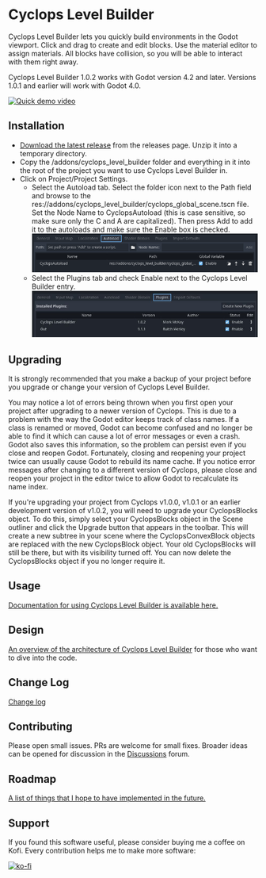 ﻿# Cyclops Level Builder

Cyclops Level Builder lets you quickly build environments in the Godot viewport.  Click and drag to create and edit blocks.  Use the material editor to assign materials.  All blocks have collision, so you will be able to interact with them right away.

Cyclops Level Builder 1.0.2 works with Godot version 4.2 and later.  Versions 1.0.1 and earlier will work with Godot 4.0.

[![Quick demo video](https://img.youtube.com/vi/mbw_6dnOt_g/0.jpg)](https://www.youtube.com/watch?v=mbw_6dnOt_g)

## Installation

* [Download the latest release](https://github.com/blackears/cyclopsLevelBuilder/releases) from the releases page.  Unzip it into a temporary directory.
* Copy the /addons/cyclops_level_builder folder and everything in it into the root of the project you want to use Cyclops Level Builder in.
* Click on Project/Project Settings.  
    * Select the Autoload tab.  Select the folder icon next to the Path field and browse to the res://addons/cyclops_level_builder/cyclops_global_scene.tscn file.  Set the Node Name to CyclopsAutoload (this is case sensitive, so make sure only the C and A are capitalized).  Then press Add to add it to the autoloads and make sure the Enable box is checked.
    ![Enable addon](doc/cyclops_1_0_2_autoload_setup.png)
    * Select the Plugins tab and check Enable next to the Cyclops Level Builder entry.
    ![Enable addon](doc/enable_addon.jpg)

## Upgrading

It is strongly recommended that you make a backup of your project before you upgrade or change your version of Cyclops Level Builder.

You may notice a lot of errors being thrown when you first open your project after upgrading to a newer version of Cyclops.  This is due to a problem with the way the Godot editor keeps track of class names.  If a class is renamed or moved, Godot can become confused and no longer be able to find it which can cause a lot of error messages or even a crash.  Godot also saves this information, so the problem can persist even if you close and reopen Godot.  Fortunately, closing and reopening your project twice can usually cause Godot to rebuild its name cache.  If you notice error messages after changing to a different version of Cyclops, please close and reopen your project in the editor twice to allow Godot to recalculate its name index.

If you're upgrading your project from Cyclops v1.0.0, v1.0.1 or an earlier development version of v1.0.2, you will need to upgrade your CyclopsBlocks object.  To do this, simply select your CyclopsBlocks object in the Scene outliner and click the Upgrade button that appears in the toolbar.  This will create a new subtree in your scene where the CyclopsConvexBlock objects are replaced with the new CyclopsBlock object.  Your old CyclopsBlocks will still be there, but with its visibility turned off.  You can now delete the CyclopsBlocks object if you no longer require it.

## Usage

[Documentation for using Cyclops Level Builder is available here.](doc/index.md)

## Design

[An overview of the architecture of Cyclops Level Builder](doc/design.md) for those who want to dive into the code.

## Change Log

[Change log](doc/change_log.md)

## Contributing 

Please open small issues.  PRs are welcome for small fixes.  Broader ideas can be opened for discussion in the [Discussions](https://github.com/blackears/cyclopsLevelBuilder/discussions) forum.

## Roadmap

[A list of things that I hope to have implemented in the future.](doc/roadmap.md)

## Support

If you found this software useful, please consider buying me a coffee on Kofi.  Every contribution helps me to make more software:

[![ko-fi](https://ko-fi.com/img/githubbutton_sm.svg)](https://ko-fi.com/Y8Y43J6OB)

